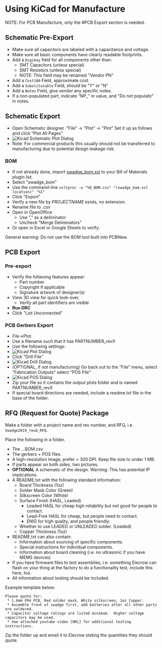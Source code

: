 # Using KiCad for Manufacture

NOTE: For PCB Manufacture, only the #PCB Export section is needed.

## Schematic Pre-Export
 * Make sure all capacitors are labeled with a capacitance and voltage.
 * Make sure all basic components have clearly readable footprints.
 * Add a `Digikey` field for all components other than:
   * SMT Capacitors (unless special)
   * SMT Resistors (unless special)
   * NOTE: This field may be renamed "Vendor PN"
 * Add a `Cost100` Field, approximate cost.
 * Add a `Substitutable` Field, should be "Y" or "N"
 * Add a `Notes` Field, give vendor any specific notes.
 * If a non-populated part, indicate "NP_" in value, and "Do not populate" in notes. 
 
## Schematic Export
 * Open Schematic designer.  "File" -> "Plot" -> "Plot" Set it up as follows and click "Plot All Pages"
 * ![Kicad Schematic Plot Dialog](https://raw.githubusercontent.com/cnlohr/swadgeguide/master/kicad_for_mfg/dialog_plot_schematic.png "Kicad Schematic Plot Dialog")
 * Note: For commercial products this usually should not be transferred to manufacturing due to potential design leakage risk.

### BOM
 * If not already done, import [swadge_bom.xsl](https://raw.githubusercontent.com/cnlohr/swadgeguide/master/nonlibrary_files/swadge_bom.xsl) to your Bill of Materials plugin list.
 * Select "swadge_bom"
 * Use the command-line `xsltproc -o "%O_BOM.csv" "(swadge_bom.xsl location)" "%I"`
 * Click "Export"
 * Verify a new file by *PROJECTNAME* exists, no extension.
 * Rename file to .csv
 * Open in OpenOffice
   * Use "," as a deliminator
   * Uncheck "Merge Deliminators"
 * Or open in Excel or Google Sheets to verify.

General warning: Do not use the BOM tool built into PCBNew.

## PCB Export

### Pre-export
 * Verify the follwoing features appear:
   * Part number
   * Copyright if applicable
   * Signature artwork of designer(s)
 * View 3D view for quick look-over.
   * Verify all part identifiers are visible
 * **Run DRC**
 * Click "List Unconnected"
 
### PCB Gerbers Export
 * File->Plot.
 * Use a filename such that it has PARTNUMBER_revX
 * Use the following settings:
 * ![Kicad Plot Dialog](https://raw.githubusercontent.com/cnlohr/swadgeguide/master/kicad_for_mfg/dialog_plots.png "Kicad Plots Dialog")
 * Click "Drill File"
 * ![Kicad Drill Dialog](https://raw.githubusercontent.com/cnlohr/swadgeguide/master/kicad_for_mfg/dialog_drill.png "Kicad Plots Dialog")
 * (OPTIONAL, if not manufacturing) Go back out to the "File" menu, select "Fabrication Outputs" select "POS File"
 * ![Kicad POS Dialog](https://raw.githubusercontent.com/cnlohr/swadgeguide/master/kicad_for_mfg/dialog_posfile.png "Kicad POS Dialog")
 * Zip your file so it contains the output plots folder and is named PARTNUMBER_revX
 * If special board directions are needed, include a readme.txt file in the base of the folder.

## RFQ (Request for Quote) Package
Make a folder with a project name and rev number, and RFQ, i.e. `Swadge2019_revA_RFQ`. 

Place the following in a folder.
  * The ...BOM.csv
  * The gerbers + POS files.
  * A high-resolution image, prefer > 300 DPI.  Keep file size to under 1 MB.
  * If parts appear on both sides, two pictures.
  * **OPTIONAL** A schematic of the design.  Warning: This has potential IP implications.
  * A README.txt with the following standard information:
    * Board Thickness   (1oz)
    * Solder Mask Color (Green)
    * Silkscreen Color  (White)
    * Surface Finish    (HASL, Leaded)
      * Leaded HASL for cheap high reliability but not good for people to contact.
      * Lead-Free HASL for cheap, but people need to contact.
      * ENIG for high quality, and people friendly.
    * Whether to use LEADED or UNLEADED solder. (Leaded)
    * Copper Thickness (1oz)
  * README.txt can also contain:
    * Information about sourcing of specific components.
    * Special instructions for individual components.
    * Information about board cleaning (i.e. no ultrasonic if you have MEMS devices)
  * If you have firmware files to test assemblies, i.e. something Elecrow can flash on your thing at the factory to do a functionality test, include this here, too.
  * All information about testing should be included.

Example template below:

```
Please quote for:
 * 1.6mm FR4 PCB, Red solder mask, White silkscreen, 1oz Copper.
 * Assemble front of swadge first, add batteries after all other parts are soldered.
 * Capacitor voltage ratings are listed minimum.  Higher voltage capacitors may be used. 
 * See attached youtube video [URL] for additional testing instructions.
```

Zip the folder up and email it to Elecrow stating the quantities they should quote.
